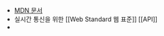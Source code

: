 - [MDN 문서](https://developer.mozilla.org/en-US/docs/Web/API/WebRTC_API)
- 실시간 통신을 위한 [[Web Standard 웹 표준]] [[API]]
-